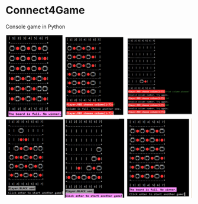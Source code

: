 # Connect4Game
Console game in Python

![Connect4](https://github.com/marta-krzyk-dev/Connect4Game/blob/master/Connect4.jpg?raw=true)
